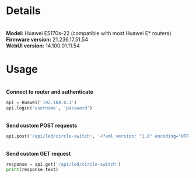 # Details
\
__Model:__ Huawei E5170s-22 (compatible with most Huawei E* routers)\
__Firmware version:__ 21.236.17.51.54\
__WebUI version:__ 14.100.01.11.54

# Usage
\
__Connect to router and authenticate__
```python
api = Huawei('192.168.0.1')
api.login('username', 'password')
```
\
__Send custom POST requests__
```python
api.post('/api/led/circle-switch', '<?xml version: "1.0" encoding="UTF-8"?><request><ledSwitch>1</ledSwitch></request>')
```
\
__Send custom GET request__
```python
response = api.get('/api/led/circle-switch')
print(response.text)
```
